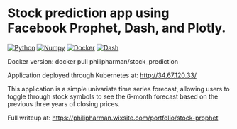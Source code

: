 # Stock prediction app using Facebook Prophet, Dash, and Plotly.

[![Python](https://img.shields.io/pypi/pyversions/tensorflow?logo=python&logoColor=white)](https://github.com/python/cpython)
[![Numpy](https://img.shields.io/badge/Numpy-1.19.5-skyblue?logo=numpy)](https://github.com/numpy/numpy)
[![Docker](https://img.shields.io/badge/Docker-20.10.2-darkblue?logo=docker)](https://github.com/docker)
[![Dash](https://img.shields.io/badge/Dash-1.18.1-blue)](https://github.com/plotly/dash)

Docker version: 
docker pull philipharman/stock_prediction

Application deployed through Kubernetes at: http://34.67.120.33/

This application is a simple univariate time series forecast, allowing users to toggle through stock symbols to see the 6-month forecast based on the previous three years of closing prices.

Full writeup at: https://philipharman.wixsite.com/portfolio/stock-prophet
